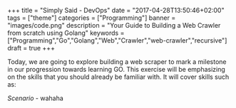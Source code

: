 +++
title = "Simply Said - DevOps"
date = "2017-04-28T13:50:46+02:00"
tags = ["theme"]
categories = ["Programming"]
banner = "images/code.png"
description = "Your Guide to Building a Web Crawler from scratch using Golang"
keywords = ["Programming","Go","Golang","Web","Crawler","web-crawler","recursive"]
draft = true
+++

[1]: https://medium.com/@a4word/webl-a-simple-web-crawler-written-in-go-c1ce50b4f687
[2]: https://schier.co/blog/2015/04/26/a-simple-web-scraper-in-go.html
[3]: https://github.com/richmondgoh8/web-crawler
[4]: https://github.com/jackdanger/collectlinks
Today, we are going to explore building a web scraper to mark a milestone in our progression towards learning GO. This exercise will be emphasizing on the skills that you should already be familiar with. It will cover skills such as:
<!--more-->
*Scenario* - wahaha
